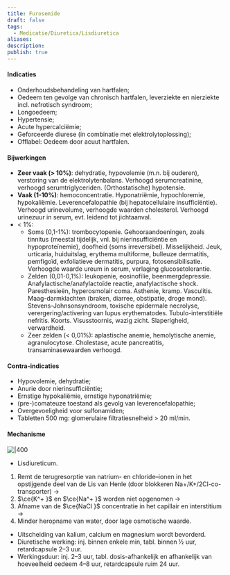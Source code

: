 ```yaml
---
title: Furosemide
draft: false
tags:
  - Medicatie/Diuretica/Lisdiuretica
aliases: 
description: 
publish: true
---
```


####   Indicaties

-   Onderhoudsbehandeling van hartfalen;
-   Oedeem ten gevolge van chronisch hartfalen, leverziekte en nierziekte incl. nefrotisch syndroom;
-   Longoedeem;
-   Hypertensie;
-   Acute hypercalciëmie;
-   Geforceerde diurese (in combinatie met elektrolytoplossing);
-   Offlabel: Oedeem door acuut hartfalen.

#### Bijwerkingen

- **Zeer vaak (> 10%)**: dehydratie, hypovolemie (m.n. bij ouderen), verstoring van de elektrolytenbalans. Verhoogd serumcreatinine, verhoogd serumtriglyceriden. (Orthostatische) hypotensie.
- **Vaak (1-10%)**: hemoconcentratie. Hyponatriëmie, hypochloremie, hypokaliëmie. Leverencefalopathie (bij hepatocellulaire insufficiëntie). Verhoogd urinevolume, verhoogde waarden cholesterol. Verhoogd urinezuur in serum, evt. leidend tot jichtaanval.
- < 1%:
	- Soms (0,1-1%): trombocytopenie. Gehooraandoeningen, zoals tinnitus (meestal tijdelijk, vnl. bij nierinsufficiëntie en hypoproteïnemie), doofheid (soms irreversibel). Misselijkheid. Jeuk, urticaria, huiduitslag, erythema multiforme, bulleuze dermatitis, pemfigoïd, exfoliatieve dermatitis, purpura, fotosensibilisatie. Verhoogde waarde ureum in serum, verlaging glucosetolerantie.
	- Zelden (0,01-0,1%): leukopenie, eosinofilie, beenmergdepressie. Anafylactische/anafylactoïde reactie, anafylactische shock. Paresthesieën, hyperosmolair coma. Asthenie, kramp. Vasculitis. Maag-darmklachten (braken, diarree, obstipatie, droge mond). Stevens-Johnsonsyndroom, toxische epidermale necrolyse, verergering/activering van lupus erythematodes. Tubulo-interstitiële nefritis. Koorts. Visusstoornis, wazig zicht. Slaperigheid, verwardheid.
	- Zeer zelden (< 0,01%): aplastische anemie, hemolytische anemie, agranulocytose. Cholestase, acute pancreatitis, transaminasewaarden verhoogd.

#### Contra-indicaties

-   Hypovolemie, dehydratie;
-   Anurie door nierinsufficiëntie;
-   Ernstige hypokaliëmie, ernstige hyponatriëmie;
-   (pre-)comateuze toestand als gevolg van leverencefalopathie;
-   Overgevoeligheid voor sulfonamiden;
-   Tabletten 500 mg: glomerulaire filtratiesnelheid > 20 ml/min.

#### Mechanisme
![|400](https://i.imgur.com/hRUTyrS.png)

  
- Lisdiureticum.
1. Remt de terugresorptie van natrium- en chloride–ionen in het opstijgende deel van de Lis van Henle (door blokkeren Na+/K+/2Cl-co-transporter) →
2. $\ce{K^+ }$ en  $\ce{Na^+ }$ worden niet opgenomen →
3. Afname van de $\ce{NaCl }$ concentratie in het capillair en interstitium → 
4. Minder heropname van water, door lage osmotische waarde.
- Uitscheiding van kalium, calcium en magnesium wordt bevorderd. 
- Diuretische werking: inj. binnen enkele min, tabl. binnen ½ uur, retardcapsule 2–3 uur.
- Werkingsduur: inj. 2–3 uur, tabl. dosis-afhankelijk en afhankelijk van hoeveelheid oedeem 4–8 uur, retardcapsule ruim 24 uur.

